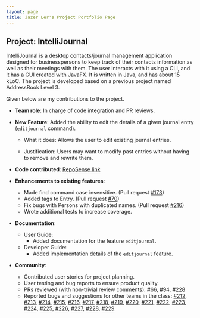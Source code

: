 ```yaml
---
layout: page
title: Jazer Ler's Project Portfolio Page
---
```


## Project: IntelliJournal

IntelliJournal is a desktop contacts/journal management application designed for
businesspersons to keep track of their contacts information as well as their
meetings with them. The user interacts with it using a CLI, and it has a GUI
created with JavaFX. It is written in Java, and has about 15 kLoC. The project
is developed based on a previous project named AddressBook Level 3.

Given below are my contributions to the project.

* **Team role**: In charge of code integration and PR reviews.

* **New Feature**: Added the ability to edit the details of a given journal
                   entry (`editjournal` command).
  * What it does: Allows the user to edit existing journal entries.

  * Justification: Users may want to modify past entries without having to
                   remove and rewrite them.

* **Code contributed**: [RepoSense link](https://nus-cs2103-ay2021s1.github.io/tp-dashboard/#breakdown=true&search=jazerler&sort=groupTitle&sortWithin=title&since=2020-08-14&timeframe=commit&mergegroup=&groupSelect=groupByRepos&checkedFileTypes=docs~functional-code~test-code~other)

* **Enhancements to existing features**:
  * Made find command case insensitive.
    (Pull request [\#173](https://github.com/AY2021S1-CS2103T-W17-4/tp/pull/173))
  * Added tags to Entry.
    (Pull request [\#70](https://github.com/AY2021S1-CS2103T-W17-4/tp/pull/70))
  * Fix bugs with Persons with duplicated names.
    (Pull request [\#216](https://github.com/AY2021S1-CS2103T-W17-4/tp/pull/216))
  * Wrote additional tests to increase coverage.

* **Documentation**:
  * User Guide:
    * Added documentation for the feature `editjournal`.
  * Developer Guide:
    * Added implementation details of the `editjournal` feature.

* **Community**:
  * Contributed user stories for project planning.
  * User testing and bug reports to ensure product quality.
  * PRs reviewed (with non-trivial review comments):
    [\#66](https://github.com/AY2021S1-CS2103T-W17-4/tp/pull/66),
    [\#94](https://github.com/AY2021S1-CS2103T-W17-4/tp/pull/94),
    [\#228](https://github.com/AY2021S1-CS2103T-W17-4/tp/pull/228)
  * Reported bugs and suggestions for other teams in the class:
    [\#212](https://github.com/AY2021S1-CS2103T-W10-3/tp/issues/212),
    [\#213](https://github.com/AY2021S1-CS2103T-W10-3/tp/issues/213),
    [\#214](https://github.com/AY2021S1-CS2103T-W10-3/tp/issues/214),
    [\#215](https://github.com/AY2021S1-CS2103T-W10-3/tp/issues/215),
    [\#216](https://github.com/AY2021S1-CS2103T-W10-3/tp/issues/216),
    [\#217](https://github.com/AY2021S1-CS2103T-W10-3/tp/issues/217),
    [\#218](https://github.com/AY2021S1-CS2103T-W10-3/tp/issues/218),
    [\#219](https://github.com/AY2021S1-CS2103T-W10-3/tp/issues/219),
    [\#220](https://github.com/AY2021S1-CS2103T-W10-3/tp/issues/220),
    [\#221](https://github.com/AY2021S1-CS2103T-W10-3/tp/issues/221),
    [\#222](https://github.com/AY2021S1-CS2103T-W10-3/tp/issues/222),
    [\#223](https://github.com/AY2021S1-CS2103T-W10-3/tp/issues/223),
    [\#224](https://github.com/AY2021S1-CS2103T-W10-3/tp/issues/224),
    [\#225](https://github.com/AY2021S1-CS2103T-W10-3/tp/issues/225),
    [\#226](https://github.com/AY2021S1-CS2103T-W10-3/tp/issues/226),
    [\#227](https://github.com/AY2021S1-CS2103T-W10-3/tp/issues/227),
    [\#228](https://github.com/AY2021S1-CS2103T-W10-3/tp/issues/228),
    [\#229](https://github.com/AY2021S1-CS2103T-W10-3/tp/issues/229)

